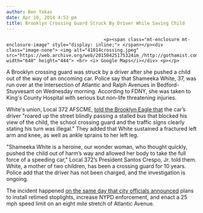 ```yaml
---
author: Ben Yakas
date: Apr 10, 2014 4:53 pm
title: Brooklyn Crossing Guard Struck By Driver While Saving Child
---
```


	
										<p><span class="mt-enclosure mt-enclosure-image" style="display: inline;"> </span></p><div class="image-none"> <img alt="41014crossing.jpeg" src="https://web.archive.org/web/20150425175324im_/http://gothamist.com/attachments/byakas/41014crossing.jpeg" width="640" height="444"> <br> <i> Google Maps</i></div> <p></p>

<p>A Brooklyn crossing guard was struck by a driver after she pushed a child out of the way of an oncoming car. Police say that Shameeka White, 37, was run over at the intersection of Atlantic and Ralph Avenues in Bedford-Stuyvesant on Wednesday morning.  According to FDNY, she was taken to King&apos;s County Hospital with serious but non-life threatening injuries.</p>

<p>White&apos;s union, Local 372 AFSCME, <a href="https://web.archive.org/web/20150425175324/http://www.brooklyneagle.com/articles/brooklyn-crossing-guard-injured-car-atlantic-ave-2014-04-10-014300">told the Brooklyn Eagle that</a> the car&#x2019;s driver &quot;roared up the street blindly passing a stalled bus that blocked his view of the child, the school crossing guard and the traffic signs clearly stating his turn was illegal.&quot; They added that White sustained a fractured left arm and knee, as well as ankle sprains to her left leg. </p>

<p>&quot;Shameeka White is a heroine, our wonder woman, who thought quickly, pushed the child out of harm&#x2019;s way and allowed her body to take the full force of a speeding car,&quot; Local 372&#x2019;s President Santos Crespo, Jr. told them. White, a mother of two children, has been a crossing guard for 10 years. Police add that the driver has not been charged, and the investigation is ongoing.</p>

<p>The incident happened <a href="https://web.archive.org/web/20150425175324/http://gothamist.com/2014/04/09/atlantic_avenue_gets_a_new_25_mph_s.php">on the same day that city officials announced</a> plans to install retimed stoplights, increase NYPD enforcement, and enact a 25 mph speed limit on an eight mile stretch of Atlantic Avenue.</p>					
										
									
				